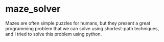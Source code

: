 # maze_solver
Mazes are often simple puzzles for humans, but they present a great programming problem that we can solve using shortest-path techniques, and I tried to solve this problem using python.
